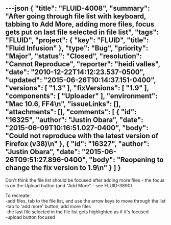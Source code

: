 ---json
{
  "title": "FLUID-4008",
  "summary": "After going through file list with keyboard, tabbing to Add More, adding more files, focus gets put on last file selected in file list",
  "tags": "FLUID",
  "project": {
    "key": "FLUID",
    "title": "Fluid Infusion"
  },
  "type": "Bug",
  "priority": "Major",
  "status": "Closed",
  "resolution": "Cannot Reproduce",
  "reporter": "heidi valles",
  "date": "2010-12-22T14:12:23.537-0500",
  "updated": "2015-06-26T10:14:37.151-0400",
  "versions": [
    "1.3"
  ],
  "fixVersions": [
    "1.9"
  ],
  "components": [
    "Uploader"
  ],
  "environment": "Mac 10.6, FF4\n",
  "issueLinks": [],
  "attachments": [],
  "comments": [
    {
      "id": "16325",
      "author": "Justin Obara",
      "date": "2015-06-09T10:16:51.027-0400",
      "body": "Could not reproduce with the latest version of Firefox (v38)\n"
    },
    {
      "id": "16327",
      "author": "Justin Obara",
      "date": "2015-06-26T09:51:27.896-0400",
      "body": "Reopening to change the fix version to 1.9\n"
    }
  ]
}
---
Don't think the file list should be focused after adding more files - the focus is on the Upload button (and "Add More" - see FLUID-3890).

To recreate:\
-add files, tab to the file list, and use the arrow keys to move through the list\
-tab to 'add more' button, add more files\
-the last file selected in the file list gets highlighted as if it's focused\
-upload button focused

        